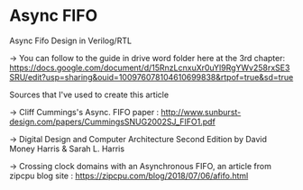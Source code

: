 # Async FIFO
Async Fifo Design in Verilog/RTL

-> You can follow to the guide in drive word folder here at the 3rd chapter: https://docs.google.com/document/d/15RnzLcnxuXr0uYl9RgYWv258rxSE3SRU/edit?usp=sharing&ouid=100976078104610699838&rtpof=true&sd=true

Sources that I've used to create this article

-> Cliff Cummings's Async. FIFO paper : http://www.sunburst-design.com/papers/CummingsSNUG2002SJ_FIFO1.pdf


-> Digital Design and Computer Architecture Second Edition by David Money Harris & Sarah L. Harris


-> Crossing clock domains with an Asynchronous FIFO, an article from zipcpu blog site : https://zipcpu.com/blog/2018/07/06/afifo.html
